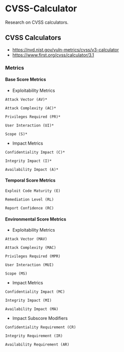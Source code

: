 # CVSS-Calculator
Research on CVSS calculators.
## CVSS Calculators
* https://nvd.nist.gov/vuln-metrics/cvss/v3-calculator
* https://www.first.org/cvss/calculator/3.1
### Metrics
#### Base Score Metrics
* Exploitability Metrics
```
Attack Vector (AV)*
```
```
Attack Complexity (AC)*
```
```
Privileges Required (PR)*
```
```
User Interaction (UI)*
```
```
Scope (S)*
```
* Impact Metrics
```
Confidentiality Impact (C)*
```
```
Integrity Impact (I)*
```
```
Availability Impact (A)*
```
#### Temporal Score Metrics
```
Exploit Code Maturity (E)
```
```
Remediation Level (RL)
```
```
Report Confidence (RC)
```
#### Environmental Score Metrics
* Exploitability Metrics
```
Attack Vector (MAV)
```
```
Attack Complexity (MAC)
```
```
Privileges Required (MPR)
```
```
User Interaction (MUI)
```
```
Scope (MS)
```
* Impact Metrics
```
Confidentiality Impact (MC)
```
```
Integrity Impact (MI)
```
```
Availability Impact (MA)
```
* Impact Subscore Modifiers
```
Confidentiality Requirement (CR)
```
```
Integrity Requirement (IR)
```
```
Availability Requirement (AR)
```
